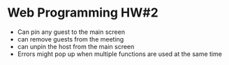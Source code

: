 # Web Programming HW#2
- Can pin any guest to the main screen
- can remove guests from the meeting
- can unpin the host from the main screen
- Errors might pop up when multiple functions are used at the same time